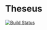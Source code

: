 # Theseus

[![Build Status](https://github.com/fibrous-tendencies/Theseus.jl/actions/workflows/CI.yml/badge.svg?branch=master)](https://github.com/fibrous-tendencies/Theseus.jl/actions/workflows/CI.yml?query=branch%3Amaster)
